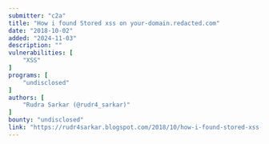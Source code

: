 ```yaml
---
submitter: "c2a"
title: "How i found Stored xss on your-domain.redacted.com"
date: "2018-10-02"
added: "2024-11-03"
description: ""
vulnerabilities: [
    "XSS"
]
programs: [
    "undisclosed"
]
authors: [
    "Rudra Sarkar (@rudr4_sarkar)"
]
bounty: "undisclosed"
link: "https://rudr4sarkar.blogspot.com/2018/10/how-i-found-stored-xss-on-your.html"
---
```




